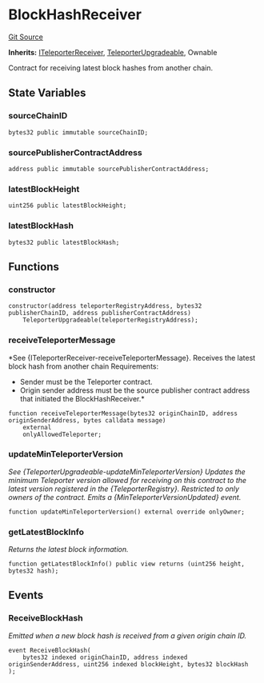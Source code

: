 # BlockHashReceiver
[Git Source](https://github.com/ava-labs/teleporter/blob/4e46f28c075e9bfc858fb8bbe266f5b4cb45a0be/src/CrossChainApplications/VerifiedBlockHash/BlockHashReceiver.sol)

**Inherits:**
[ITeleporterReceiver](/src/Teleporter/ITeleporterReceiver.sol/interface.ITeleporterReceiver.md), [TeleporterUpgradeable](/src/Teleporter/upgrades/TeleporterUpgradeable.sol/abstract.TeleporterUpgradeable.md), Ownable

Contract for receiving latest block hashes from another chain.


## State Variables
### sourceChainID

```solidity
bytes32 public immutable sourceChainID;
```


### sourcePublisherContractAddress

```solidity
address public immutable sourcePublisherContractAddress;
```


### latestBlockHeight

```solidity
uint256 public latestBlockHeight;
```


### latestBlockHash

```solidity
bytes32 public latestBlockHash;
```


## Functions
### constructor


```solidity
constructor(address teleporterRegistryAddress, bytes32 publisherChainID, address publisherContractAddress)
    TeleporterUpgradeable(teleporterRegistryAddress);
```

### receiveTeleporterMessage

*See {ITeleporterReceiver-receiveTeleporterMessage}.
Receives the latest block hash from another chain
Requirements:
- Sender must be the Teleporter contract.
- Origin sender address must be the source publisher contract address that initiated the BlockHashReceiver.*


```solidity
function receiveTeleporterMessage(bytes32 originChainID, address originSenderAddress, bytes calldata message)
    external
    onlyAllowedTeleporter;
```

### updateMinTeleporterVersion

*See {TeleporterUpgradeable-updateMinTeleporterVersion}
Updates the minimum Teleporter version allowed for receiving on this contract
to the latest version registered in the {TeleporterRegistry}.
Restricted to only owners of the contract.
Emits a {MinTeleporterVersionUpdated} event.*


```solidity
function updateMinTeleporterVersion() external override onlyOwner;
```

### getLatestBlockInfo

*Returns the latest block information.*


```solidity
function getLatestBlockInfo() public view returns (uint256 height, bytes32 hash);
```

## Events
### ReceiveBlockHash
*Emitted when a new block hash is received from a given origin chain ID.*


```solidity
event ReceiveBlockHash(
    bytes32 indexed originChainID, address indexed originSenderAddress, uint256 indexed blockHeight, bytes32 blockHash
);
```

